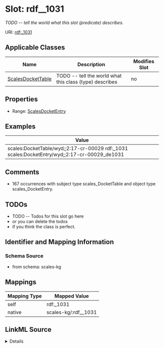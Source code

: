 

# Slot: rdf__1031


_TODO -- tell the world what this slot (predicate) describes._





URI: [rdf:_1031](http://www.w3.org/1999/02/22-rdf-syntax-ns#_1031)



<!-- no inheritance hierarchy -->





## Applicable Classes

| Name | Description | Modifies Slot |
| --- | --- | --- |
| [ScalesDocketTable](../classes/ScalesDocketTable.md) | TODO -- tell the world what this class (type) describes |  no  |







## Properties

* Range: [ScalesDocketEntry](../classes/ScalesDocketEntry.md)






## Examples

| Value |
| --- |
| scales:DocketTable/wyd;;2:17-cr-00029 rdf:_1031 scales:DocketEntry/wyd;;2:17-cr-00029_de1031 |

## Comments

* 167 occurrences with subject type scales_DocketTable and object type scales_DocketEntry.

## TODOs

* TODO -- Todos for this slot go here
* or you can delete the todos
* if you think the class is perfect.

## Identifier and Mapping Information







### Schema Source


* from schema: scales-kg




## Mappings

| Mapping Type | Mapped Value |
| ---  | ---  |
| self | rdf:_1031 |
| native | scales-kg/:rdf__1031 |




## LinkML Source

<details>
```yaml
name: rdf__1031
description: TODO -- tell the world what this slot (predicate) describes.
todos:
- TODO -- Todos for this slot go here
- or you can delete the todos
- if you think the class is perfect.
comments:
- 167 occurrences with subject type scales_DocketTable and object type scales_DocketEntry.
examples:
- value: scales:DocketTable/wyd;;2:17-cr-00029 rdf:_1031 scales:DocketEntry/wyd;;2:17-cr-00029_de1031
from_schema: scales-kg
rank: 1000
slot_uri: rdf:_1031
alias: rdf__1031
domain_of:
- scales_DocketTable
range: scales_DocketEntry

```
</details>